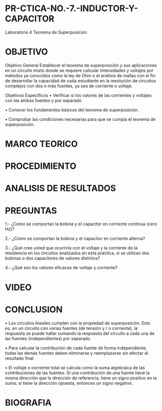 # PR-CTICA-NO.-7.-INDUCTOR-Y-CAPACITOR

Laboratorio 4 Teorema de Superposicion

# OBJETIVO 

Objetivo General
Establecer el teorema de superposición y sus aplicaciones en un circuito mixto donde se requiere calcular intensidades y voltajes por métodos ya conocidos como la ley de Ohm o el análisis de mallas con el fin de desarrollar la capacidad de cada estudiante en la resolución de circuitos complejos con dos o más fuentes, ya sea de corriente o voltaje.

Objetivos Especificos
• Verificar si los valores de las corrientes y voltajes con las ambas fuentes y por separado

• Conocer los fundamentos básicos del teorema de superposición.

• Comprobar las condiciones necesarias para que se cumpla el teorema de superposición.

# MARCO TEORICO


# PROCEDIMIENTO 

# ANALISIS DE RESULTADOS 

# PREGUNTAS 

1.- ¿Cómo se comportan la bobina y el capacitor en corriente continua (cero Hz)?

2.- ¿Cómo se comportan la bobina y el capacitor en corriente alterna?

3.- ¿Qué cree usted que ocurriría con el voltaje  y la corriente de la resistencia en los
circuitos analizados en esta práctica, si se utilizan dos bobinas o dos capacitores de valores
distintos?

4.- ¿Qué son los valores eficaces de voltaje y corriente?


# VIDEO



# CONCLUSION 

• Los circuitos lineales cumplen con la propiedad de superposición. Esto es, en un circuito con varias fuentes (de tensión y / o corriente), la respuesta se puede hallar sumando la respuesta del circuito a cada una de las fuentes (independientes) por separado.

• Para calcular la contribución de cada fuente de forma independiente, todas las demás fuentes deben eliminarse y reemplazarse sin afectar el resultado final

• El voltaje o corriente total se calcula como la suma algebraica de las contribuciones de las fuentes. Si una contribución de una fuente tiene la misma dirección que la dirección de referencia, tiene un signo positivo en la suma; si tiene la dirección opuesta, entonces un signo negativo.

# BIOGRAFIA





